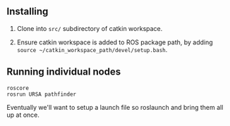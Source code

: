 ## Installing
1. Clone into `src/` subdirectory of catkin workspace.

2. Ensure catkin workspace is added to ROS package path, by adding `source ~/catkin_workspace_path/devel/setup.bash`.


## Running individual nodes
```
roscore
rosrun URSA pathfinder
```
Eventually we'll want to setup a launch file so roslaunch and bring them all up at once.
